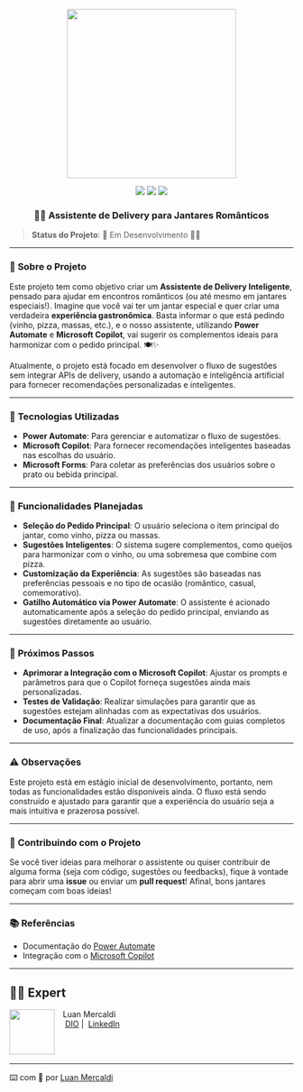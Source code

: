 <p align="center">
    <img width="300px" src=".github/assets/logo_2.png">
</p>

<p align="center">
<a href="https://www.dio.me/users/luanwp" title="Curriculum"><img src="https://img.shields.io/badge/DIO-Curriculum-FED564"></a>
<a href="https://www.linkedin.com/in/luan-mercaldi-88080890/" title="Profile"><img src="https://img.shields.io/badge/LinkedIn-Profile-FED564?"></a>
<a href="https://chatgpt.com/" title="Powered by ChatGpt">
  <img src="https://img.shields.io/badge/Powered%20by-ChatGPT-FED564?">
</a>
</p>

<p align="center">
  <h3 align="center">🍷🧀 Assistente de Delivery para Jantares Românticos</h3>



> **Status do Projeto**: 🚧 Em Desenvolvimento 👷‍♂️

---

### 📜 **Sobre o Projeto**
Este projeto tem como objetivo criar um **Assistente de Delivery Inteligente**, pensado para ajudar em encontros românticos (ou até mesmo em jantares especiais!). Imagine que você vai ter um jantar especial e quer criar uma verdadeira **experiência gastronômica**. Basta informar o que está pedindo (vinho, pizza, massas, etc.), e o nosso assistente, utilizando **Power Automate** e **Microsoft Copilot**, vai sugerir os complementos ideais para harmonizar com o pedido principal. 🍽️✨

Atualmente, o projeto está focado em desenvolver o fluxo de sugestões sem integrar APIs de delivery, usando a automação e inteligência artificial para fornecer recomendações personalizadas e inteligentes.

---

### 🔧 **Tecnologias Utilizadas**
- **Power Automate**: Para gerenciar e automatizar o fluxo de sugestões.
- **Microsoft Copilot**: Para fornecer recomendações inteligentes baseadas nas escolhas do usuário.
- **Microsoft Forms**: Para coletar as preferências dos usuários sobre o prato ou bebida principal.

---

### 🚀 **Funcionalidades Planejadas**
- **Seleção do Pedido Principal**: O usuário seleciona o item principal do jantar, como vinho, pizza ou massas.
- **Sugestões Inteligentes**: O sistema sugere complementos, como queijos para harmonizar com o vinho, ou uma sobremesa que combine com pizza.
- **Customização da Experiência**: As sugestões são baseadas nas preferências pessoais e no tipo de ocasião (romântico, casual, comemorativo).
- **Gatilho Automático via Power Automate**: O assistente é acionado automaticamente após a seleção do pedido principal, enviando as sugestões diretamente ao usuário.

---

### 🔮 **Próximos Passos**
- **Aprimorar a Integração com o Microsoft Copilot**: Ajustar os prompts e parâmetros para que o Copilot forneça sugestões ainda mais personalizadas.
- **Testes de Validação**: Realizar simulações para garantir que as sugestões estejam alinhadas com as expectativas dos usuários.
- **Documentação Final**: Atualizar a documentação com guias completos de uso, após a finalização das funcionalidades principais.

---

### ⚠️ **Observações**
Este projeto está em estágio inicial de desenvolvimento, portanto, nem todas as funcionalidades estão disponíveis ainda. O fluxo está sendo construído e ajustado para garantir que a experiência do usuário seja a mais intuitiva e prazerosa possível.

---

### 👾 **Contribuindo com o Projeto**
Se você tiver ideias para melhorar o assistente ou quiser contribuir de alguma forma (seja com código, sugestões ou feedbacks), fique à vontade para abrir uma **issue** ou enviar um **pull request**! Afinal, bons jantares começam com boas ideias!

---

### 📚 **Referências**
- Documentação do [Power Automate](https://learn.microsoft.com/en-us/power-automate/)
- Integração com o [Microsoft Copilot](https://learn.microsoft.com/en-us/copilot/overview/)

---

## 👨‍💻 Expert

<p>
    <img 
      align=left 
      margin=10 
      width=80 
      src="https://github.com/user-attachments/assets/445d5b33-1db7-4cb4-a54b-a11a691de257"
    />
    <p>&nbsp&nbsp&nbspLuan Mercaldi<br>
    &nbsp&nbsp&nbsp
    <a href="https://www.dio.me/users/luanwp">
    DIO</a>&nbsp;|&nbsp;
    <a href="https://www.linkedin.com/in/luan-mercaldi-88080890/">LinkedIn</a>
</p>
<br/><br/>
<p>

---

⌨️ com 💜 por [Luan Mercaldi](https://github.com/LuanMercaldi)
